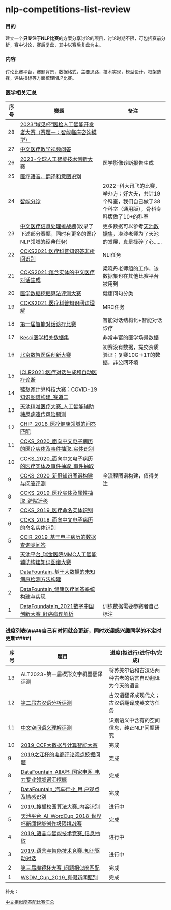 # nlp-competitions-list-review

### 目的

建立一个**只专注于NLP比赛**的方案分享讨论的项目，讨论时期不限，可包括赛前分析，赛中讨论，赛后复盘，其中以赛后复盘为主。

### 内容

讨论比赛平台，赛题背景，数据格式，主要思路，技术实现，模型设计，框架选择，评估指标等方面梳理NLP比赛。

### 医学相关汇总

|序号|赛题|备注|
|------|------|------|
|28|[2023“域见杯”医检人工智能开发者大赛（赛题一：智能临床咨询模型）](https://competition.huaweicloud.com/information/1000041928/html11?utm_source=dd55ff57f7634a89a26bcac3c73382c8&share=c7f6851ae992497fa218db4722395be6)||
|27|[中文医疗教学视频问答](https://mp.weixin.qq.com/s/uPdqhDKclHaalztMFo2xwQ)||
|26|[2023-全球人工智能技术创新大赛](https://mp.weixin.qq.com/s/mUaZekvgk1m8kxgOuGpeOg)|医学影像诊断报告生成|
|25|[医疗语音，翻译和意图识别](https://www.kaggle.com/datasets/paultimothymooney/medical-speech-transcription-and-intent)||
|24|[智能分诊](http://challenge.xfyun.cn/topic/info?type=disease-claims-2022&ch=ds22-dw-sq03)|2022-科大讯飞的比赛，举办方：好大夫，共计19个科室，我们自己做了38个科室（通用版），骨科专科版做了10+的科室|
|23|[中文医疗信息处理挑战榜](https://tianchi.aliyun.com/dataset/dataDetail?spm=5176.22060218.J_2657303350.1.70e81343ffdz3p&dataId=95414)(收录了下述部分赛题，同时有更多的医疗NLP领域的经典任务)|更多数据可以参考[天池数据集](https://tianchi.aliyun.com/dataset)，漠沙老师为了天池的发展，真是操碎了心......|
|22|[CCKS2021:医疗科普知识答非所问识别](https://www.biendata.xyz/competition/ccks_2021_tencentmedical_2/)|NLI任务|
|21|[CCKS2021:蕴含实体的中文医疗对话生成](https://www.biendata.xyz/competition/ccks_2021_mdg/)|梁晓丹老师组的工作，该数据集也在其他比赛平台被用到|
|20|[医学数据挖掘算法评测大赛](https://www.heywhale.com/home/competition/5f2d0ea1b4ac2e002c164d82/content)|健康问句分类|
|19|[CCKS2021:医疗科普知识阅读理解](https://www.biendata.xyz/competition/ccks_2021_tencentmedical_1/)|MRC任务|
|18|[第一届智能对话诊疗比赛](http://www.fudan-disc.com/sharedtask/imcs21/index.html)|智能对话结构化+智能对话诊疗|
|17|[Kesci医学相关数据集](https://www.kesci.com/home/dataset)|非常丰富的医学场景数据|
|16|[北京数智医保创新大赛](https://www.kesci.com/home/competition/5eb3c4baa05545002d2163f8/content/2)|初赛没有数据，提交资质验证；复赛10G->1T的数据，非公网环境|
|15|[ICLR2021:医疗对话生成和自动医疗诊断](https://mp.weixin.qq.com/s?__biz=MzIwNzc2NTk0NQ==&mid=2247511995&idx=2&sn=a58fd6548df5448de63daa75eb8fdb9a&chksm=970f876da0780e7b950a39029bdd5de120e191e514c64c064c3c5099b59e1e1801c937ae3956&mpshare=1&scene=23&srcid=0309mKW8AwybsntYw9vfi7zq&sharer_sharetime=1615304183246&sharer_shareid=0e8353dcb5f53b85da8e0afe73a0021b%23rd)||
|14|[链想家计算科技大赛：COVID-19 知识图谱构建_赛道二](https://github.com/zhpmatrix/nlp-competitions-list-review/blob/master/%E9%93%BE%E6%83%B3%E5%AE%B6%E8%AE%A1%E7%AE%97%E7%A7%91%E6%8A%80%E5%A4%A7%E8%B5%9B%EF%BC%9ACOVID-19%20%E7%9F%A5%E8%AF%86%E5%9B%BE%E8%B0%B1%E6%9E%84%E5%BB%BA_%E8%B5%9B%E9%81%93%E4%BA%8C.md)|||
|13|[天池精准医疗大赛_人工智能辅助糖尿病遗传风险预测](https://github.com/zhpmatrix/nlp-competitions-list-review/blob/master/%E5%A4%A9%E6%B1%A0%E7%B2%BE%E5%87%86%E5%8C%BB%E7%96%97%E5%A4%A7%E8%B5%9B_%E4%BA%BA%E5%B7%A5%E6%99%BA%E8%83%BD%E8%BE%85%E5%8A%A9%E7%B3%96%E5%B0%BF%E7%97%85%E9%81%97%E4%BC%A0%E9%A3%8E%E9%99%A9%E9%A2%84%E6%B5%8B.md)|||
|12|[CHIP_2018_医疗健康领域的问答匹配](https://github.com/zhpmatrix/nlp-competitions-list-review/blob/master/CHIP_2018_%E5%8C%BB%E7%96%97%E5%81%A5%E5%BA%B7%E9%A2%86%E5%9F%9F%E7%9A%84%E9%97%AE%E7%AD%94%E5%8C%B9%E9%85%8D.md)||
|11|[CCKS_2020_面向中文电子病历的医疗实体及事件抽取_实体识别](https://github.com/zhpmatrix/nlp-competitions-list-review/blob/master/CCKS_2020_%E9%9D%A2%E5%90%91%E4%B8%AD%E6%96%87%E7%94%B5%E5%AD%90%E7%97%85%E5%8E%86%E7%9A%84%E5%8C%BB%E7%96%97%E5%AE%9E%E4%BD%93%E5%8F%8A%E4%BA%8B%E4%BB%B6%E6%8A%BD%E5%8F%96_%E5%AE%9E%E4%BD%93%E8%AF%86%E5%88%AB.md)||
|10|[CCKS_2020_面向中文电子病历的医疗实体及事件抽取_事件抽取](https://github.com/zhpmatrix/nlp-competitions-list-review/blob/master/CCKS_2020_%E9%9D%A2%E5%90%91%E4%B8%AD%E6%96%87%E7%94%B5%E5%AD%90%E7%97%85%E5%8E%86%E7%9A%84%E5%8C%BB%E7%96%97%E5%AE%9E%E4%BD%93%E5%8F%8A%E4%BA%8B%E4%BB%B6%E6%8A%BD%E5%8F%96_%E4%BA%8B%E4%BB%B6%E6%8A%BD%E5%8F%96.md)||
|9|[CCKS_2020_新冠知识图谱构建与问答评测](https://github.com/zhpmatrix/nlp-competitions-list-review/blob/master/CCKS_2020_%E6%96%B0%E5%86%A0%E7%9F%A5%E8%AF%86%E5%9B%BE%E8%B0%B1%E6%9E%84%E5%BB%BA%E4%B8%8E%E9%97%AE%E7%AD%94%E8%AF%84%E6%B5%8B.md)|全流程图谱构建，值得关注|
|8|[CCKS_2019_医疗实体及属性抽取_跨院迁移](https://github.com/zhpmatrix/nlp-competitions-list-review/blob/master/CCKS_2019_%E5%8C%BB%E7%96%97%E5%AE%9E%E4%BD%93%E5%8F%8A%E5%B1%9E%E6%80%A7%E6%8A%BD%E5%8F%96_%E8%B7%A8%E9%99%A2%E8%BF%81%E7%A7%BB.md)||
|7|[CCKS_2019_医疗命名实体识别](https://github.com/zhpmatrix/nlp-competitions-list-review/blob/master/CCKS_2019_%E5%8C%BB%E7%96%97%E5%91%BD%E5%90%8D%E5%AE%9E%E4%BD%93%E8%AF%86%E5%88%AB.md)||
|6|[CCKS_2018_面向中文电子病历的命名实体识别](https://github.com/zhpmatrix/nlp-competitions-list-review/blob/master/CCKS_2018_%E9%9D%A2%E5%90%91%E4%B8%AD%E6%96%87%E7%94%B5%E5%AD%90%E7%97%85%E5%8E%86%E7%9A%84%E5%91%BD%E5%90%8D%E5%AE%9E%E4%BD%93%E8%AF%86%E5%88%AB.md)||
|5|[CCIR_2019_基于电子病历的数据查询类问答](https://github.com/zhpmatrix/nlp-competitions-list-review/blob/master/CCIR_2019_%E5%9F%BA%E4%BA%8E%E7%94%B5%E5%AD%90%E7%97%85%E5%8E%86%E7%9A%84%E6%95%B0%E6%8D%AE%E6%9F%A5%E8%AF%A2%E7%B1%BB%E9%97%AE%E7%AD%94.md)||
|4|[天池平台_瑞金医院MMC人工智能辅助构建知识图谱大赛](https://github.com/zhpmatrix/nlp-competitions-list-review/blob/master/%E5%A4%A9%E6%B1%A0%E5%B9%B3%E5%8F%B0_%E7%91%9E%E9%87%91%E5%8C%BB%E9%99%A2MMC%E4%BA%BA%E5%B7%A5%E6%99%BA%E8%83%BD%E8%BE%85%E5%8A%A9%E6%9E%84%E5%BB%BA%E7%9F%A5%E8%AF%86%E5%9B%BE%E8%B0%B1%E5%A4%A7%E8%B5%9B.md)||
|3|[DataFountain_基于大数据的未知病原检测方法构建](https://github.com/zhpmatrix/nlp-competitions-list-review/blob/master/DataFountain_%E5%9F%BA%E4%BA%8E%E5%A4%A7%E6%95%B0%E6%8D%AE%E7%9A%84%E6%9C%AA%E7%9F%A5%E7%97%85%E5%8E%9F%E6%A3%80%E6%B5%8B%E6%96%B9%E6%B3%95%E6%9E%84%E5%BB%BA.md)|||
|2|[DataFountain_健康医疗问答系统构建与实现](https://github.com/zhpmatrix/nlp-competitions-list-review/blob/master/DataFountain_%E5%81%A5%E5%BA%B7%E5%8C%BB%E7%96%97%E9%97%AE%E7%AD%94%E7%B3%BB%E7%BB%9F%E6%9E%84%E5%BB%BA%E4%B8%8E%E5%AE%9E%E7%8E%B0.md)||
|1|[DataFoundatain_2021数字中国创新大赛_肝癌病理解析](https://github.com/zhpmatrix/nlp-competitions-list-review/blob/master/DataFoundatain_2021%E6%95%B0%E5%AD%97%E4%B8%AD%E5%9B%BD%E5%88%9B%E6%96%B0%E5%A4%A7%E8%B5%9B_%E8%82%9D%E7%99%8C%E7%97%85%E7%90%86%E8%A7%A3%E6%9E%90.md)|训练数据需要参赛者自己标注|

### 进度列表(####自己有时间就会更新，同时欢迎感兴趣同学的不定时更新####)

|序号|题目|进度(拟进行/进行中/完成)|
|------|------|------|
|13|ALT2023-第一届楔形文字机器翻译评测|将苏美尔语和古汉语两种古老的语言自动翻译为今天的语言|
|12|[第二届古汉语分析评测](https://mp.weixin.qq.com/s/bbJiv3r0RJSlpBfmIPG-9w)|古汉语翻译成现代文；古汉语翻译成英文等任务|
|11|[中文空间语义理解评测](https://170.106.8.194/repo/2030NLP/SpaCE2021)|识别语义中含有的空间信息，纯正NLP问题研究|
|10|[2019\_CCF大数据与计算智能大赛](https://github.com/zhpmatrix/nlp-competitions-list-review/blob/master/2019_CCF大数据与计算智能大赛.md)|完成|
|9|[2019之江杯的电商评论观点挖掘问题](https://zhpmatrix.github.io/2019/07/22/how-to-modeling/)|完成|
|8|[DataFountain_AIIA杯_国家电网_电力专业领域词汇挖掘](https://github.com/zhpmatrix/nlp-competitions-list-review/blob/master/DataFountain_AIIA%E6%9D%AF_%E5%9B%BD%E5%AE%B6%E7%94%B5%E7%BD%91_%E7%94%B5%E5%8A%9B%E4%B8%93%E4%B8%9A%E9%A2%86%E5%9F%9F%E8%AF%8D%E6%B1%87%E6%8C%96%E6%8E%98.md)|完成|
|7|[DataFountain_汽车行业_用 户观点及情感识别](https://github.com/zhpmatrix/nlp-competitions-list-review/blob/master/DataFountain_%E6%B1%BD%E8%BD%A6%E8%A1%8C%E4%B8%9A_%E7%94%A8%E6%88%B7%E8%A7%82%E7%82%B9%E5%8F%8A%E6%83%85%E6%84%9F%E8%AF%86%E5%88%AB.md)|完成|
|6|[2019_搜狐校园算法大赛_内容识别](https://github.com/zhpmatrix/nlp-competitions-list-review/blob/master/2019_%E6%90%9C%E7%8B%90%E6%A0%A1%E5%9B%AD%E7%AE%97%E6%B3%95%E5%A4%A7%E8%B5%9B_%E5%86%85%E5%AE%B9%E8%AF%86%E5%88%AB.md)|进行中|
|5|[天池平台_AI_WordCup_2018_世界杯新闻智能创作极限挑战赛](https://github.com/zhpmatrix/nlp-competitions-list-review/blob/master/%E5%A4%A9%E6%B1%A0%E5%B9%B3%E5%8F%B0_AI_WordCup_2018_%E4%B8%96%E7%95%8C%E6%9D%AF%E6%96%B0%E9%97%BB%E6%99%BA%E8%83%BD%E5%88%9B%E4%BD%9C%E6%9E%81%E9%99%90%E6%8C%91%E6%88%98%E8%B5%9B.md)|完成|
|4|[2019_语言与智能技术竞赛_信息抽取](https://github.com/zhpmatrix/nlp-competitions-list-review/blob/master/2019_%E8%AF%AD%E8%A8%80%E4%B8%8E%E6%99%BA%E8%83%BD%E6%8A%80%E6%9C%AF%E7%AB%9E%E8%B5%9B_%E4%BF%A1%E6%81%AF%E6%8A%BD%E5%8F%96.md)|进行中|
|3|[2019_语言与智能技术竞赛_知识驱动对话](https://github.com/zhpmatrix/nlp-competitions-list-review/blob/master/2019_%E8%AF%AD%E8%A8%80%E4%B8%8E%E6%99%BA%E8%83%BD%E6%8A%80%E6%9C%AF%E7%AB%9E%E8%B5%9B_%E7%9F%A5%E8%AF%86%E9%A9%B1%E5%8A%A8%E5%AF%B9%E8%AF%9D.md)|进行中|
|2|[第三届魔镜杯大赛_问题相似度匹配](https://github.com/zhpmatrix/nlp-competitions-list-review/blob/master/%E7%AC%AC%E4%B8%89%E5%B1%8A%E9%AD%94%E9%95%9C%E6%9D%AF%E5%A4%A7%E8%B5%9B_%E9%97%AE%E9%A2%98%E7%9B%B8%E4%BC%BC%E5%BA%A6%E5%8C%B9%E9%85%8D.md)|完成|
|1|[WSDM_Cup_2019_真假新闻甄别](https://github.com/zhpmatrix/nlp-competitions-list-review/blob/master/WSDM_Cup_2019_%E7%9C%9F%E5%81%87%E6%96%B0%E9%97%BB%E7%94%84%E5%88%AB.md)|完成|

补充：

[中文相似度匹配比赛汇总](https://github.com/ShuaichiLi/Chinese-sentence-similarity-task)

